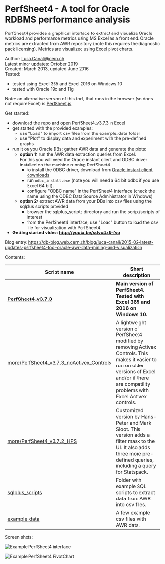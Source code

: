 # PerfSheet4 - A tool for Oracle RDBMS performance analysis

PerfSheet4 provides a graphical interface to extract and visualize Oracle workload and performance metrics using MS Excel as a front end.
Oracle metrics are extracted from AWR repository (note this requires the diagnostic pack licensing).
Metrics are visualized using Excel pivot charts.
  
Author: Luca.Canali@cern.ch  
Latest minor updates: October 2019  
Created: March 2013, updated June 2016  
Tested: 
  - tested using Excel 365 and Excel 2016 on Windows 10
  - tested with Oracle 19c and 11g
  
Note: an alternative version of this tool, that runs in the browser (so does not require Excel) is [PerfSheet.js](https://github.com/LucaCanali/PerfSheet.js)

Get started:

- download the repo and open PerfSheet4_v3.7.3 in Excel
- get started with the provided examples:
  - use "Load" to import csv files from the example_data folder
  - use "Plot" to display data and experiment with the pre-defined graphs 
- run it on you Oracle DBs: gather AWR data and generate the plots:
  - **option 1:** run the AWR data extraction queries from Excel.  
    For this you will need the Oracle instant client and ODBC driver installed on the machine running PerfSheet4
     - to install the ODBC driver, download from [Oracle instant client downloads](https://www.oracle.com/database/technologies/instant-client/downloads.html)
     - run `odbc_install.exe` (note you will need a 64 bit odbc if you use Excel 64 bit).
     - configure "ODBC name" in the PerfSheet4 interface (check the name using the ODBC Data Source Administrator in Windows)
  - **option 2:** extract AWR data from your DBs into csv files using the sqlplus scripts provided
     - browser the sqlplus_scripts directory and run the script/scripts of interest
     - from the PerfSheet4 interface, use "Load" button to load the csv file for visualization with PerfSheet4. 
- **Getting started video: http://youtu.be/sdvx4zB-fvo**

Blog entry: https://db-blog.web.cern.ch/blog/luca-canali/2015-02-latest-updates-perfsheet4-tool-oracle-awr-data-mining-and-visualization  

Contents:  

| Script name             | Short description
| ----------------------- | ------------------------------------------------------------------------------------------------------------
| **[PerfSheet4_v3.7.3](PerfSheet4_v3.7.3.xlsm)**| **Main version of PerfSheet4. Tested with Excel 365 and 2016 on Windows 10.**
| [more/PerfSheet4_v3.7.3_noActivex_Controls](more/PerfSheet4_v3.7.3_noActivex_Controls.xlsm) | A lightweight version of PerfSheet4 modified by removing Activex Controls. This makes it easier to run on older versions of Excel and/or if there are compatility problems with Excel Activex controls.
| [more/PerfSheet4_v3.7.2_HPS](more/PerfSheet4_v3.7.2_HPS.xlsm) | Customized version by Hans-Peter and Mark Sloot. This version adds a filter mask to the UI. It also adds three more pre-defined queries, including a query for Statspack.
| [sqlplus_scripts](sqlplus_scripts) | Folder with example SQL scripts to extract data from AWR into csv files.
| [example_data](example_data) | A few example csv files with AWR data.


Screen shots:

![Example PerfSheet4 interface](http://3.bp.blogspot.com/-Vd5j72FpdIU/VOJWn6i37HI/AAAAAAAAEoM/N8MBLUhnmQI/s1600/blog_PerfSheet4_v37.png)  

![Example PerfSheet4 PivotChart](http://3.bp.blogspot.com/-RwUARWt1gNk/VN5osDj-rYI/AAAAAAAAEns/O1l_kbKhEtc/s1600/blog_perfsheet4_v37_graph_IO%2B_annotated.png)  


